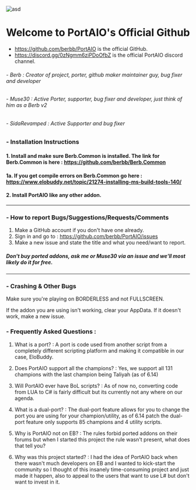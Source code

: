 ![asd](http://image.prntscr.com/image/9595f1a2e8e444eb8fd742874020f636.png)
# Welcome to PortAIO's Official Github
- https://github.com/berbb/PortAIO is the official GitHub.
- https://discord.gg/0zNgmm6ziPDoOfbZ is the official PortAIO discord channel.

###### - Berb : Creator of project, porter, github maker maintainer guy, bug fixer and developer
###### - Muse30 : Active Porter, supporter, bug fixer and developer, just think of him as a Berb v2
###### - SidaRevamped : Active Supporter and bug fixer

### - Installation Instructions
#### 1. Install and make sure Berb.Common is installed. The link for Berb.Common is here : https://github.com/berbb/Berb.Common
#### 1a. If you get compile errors on Berb.Common go here : https://www.elobuddy.net/topic/21274-installing-ms-build-tools-140/
#### 2. Install PortAIO like any other addon.

---

### - How to report Bugs/Suggestions/Requests/Comments
1. Make a GitHub account if you don't have one already.
2. Sign in and go to : https://github.com/berbb/PortAIO/issues
3. Make a new issue and state the title and what you need/want to report.

##### Don't buy ported addons, ask me or Muse30 via an issue and we'll most likely do it for free.

---

### - Crashing & Other Bugs
Make sure you're playing on BORDERLESS and not FULLSCREEN.

If the addon you are using isn't working, clear your AppData. If it doesn't work, make a new issue.

### - Frequently Asked Questions :
1. What is a port? : A port is code used from another script from a completely different scripting platform and making it compatible in our case, EloBuddy.

2. Does PortAIO support all the champions? : Yes, we support all 131 champions with the last champion being Taliyah (as of 6.14)

3. Will PortAIO ever have BoL scripts? : As of now no, converting code from LUA to C# is fairly difficult but its currently not any where on our agenda.

4. What is a dual-port? : The dual-port feature allows for you to change the port you are using for your champion/utility, as of 6.14 patch the dual-port feature only supports 85 champions and 4 utility scripts.

5. Why is PortAIO not on EB? : The rules forbid ported addons on their forums but when I started this project the rule wasn't present, what does that tell you?

6. Why was this project started? : I had the idea of PortAIO back when there wasn't much developers on EB and I wanted to kick-start the community so I thought of this insanely time-consuming project and just made it happen, also to appeal to the users that want to use L# but don't want to invest in it.
